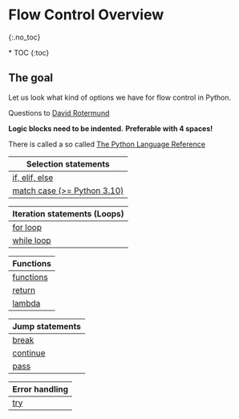 # Flow Control Overview
{:.no_toc}

<nav markdown="1" class="toc-class">
* TOC
{:toc}
</nav>

## The goal

Let us look what kind of options we have for flow control in Python.

Questions to [David Rotermund](mailto:davrot@uni-bremen.de)

**Logic blocks need to be indented.​**
**Preferable with 4 spaces!**


There is called a so called [The Python Language Reference](https://docs.python.org/3/reference/index.html)

|Selection statements​|
|---|
|[if, elif, else​](https://docs.python.org/3/reference/compound_stmts.html#the-if-statement)|
|[match case (>= Python 3.10)](https://docs.python.org/3/reference/compound_stmts.html#the-match-statement)|

|Iteration statements (Loops)​|
|---|
|[for loop​](https://docs.python.org/3/reference/compound_stmts.html#the-for-statement)|
|[while loop](https://docs.python.org/3/reference/compound_stmts.html#the-while-statement)|

|Functions​|
|---|
|[functions​](https://docs.python.org/3/reference/compound_stmts.html#function-definitions)|
|[return​](https://docs.python.org/3/reference/simple_stmts.html#the-return-statement)|
|[lambda](https://docs.python.org/3/reference/expressions.html#lambda)|

|Jump statements​|
|---|
|[break​](https://docs.python.org/3/reference/simple_stmts.html#the-break-statement)|
|[continue​](https://docs.python.org/3/reference/simple_stmts.html#the-continue-statement)|
|[pass​](https://docs.python.org/3/reference/simple_stmts.html#the-pass-statement)|

|Error handling|
|---|
|[try](https://docs.python.org/3/reference/compound_stmts.html#the-try-statement)|
